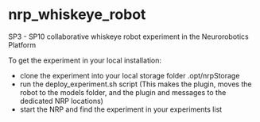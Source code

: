 # nrp_whiskeye_robot
SP3 - SP10 collaborative whiskeye robot experiment in the Neurorobotics Platform

To get the experiment in your local installation:
- clone the experiment into your local storage folder .opt/nrpStorage
- run the deploy_experiment.sh script
	(This makes the plugin, moves the robot to the models folder, and the plugin and messages to the dedicated NRP locations)
- start the NRP and find the experiment in your experiments list

